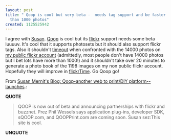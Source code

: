 ```yaml
---
layout: post
title: " Qoop is cool but very beta -  needs tag support and be faster with larger
  than 1000 photos"
created: 1125525942
---
```

<p>I agree with <a href="http://susanmernit.blogspot.com/">Susan</a>. <a href="http://www.qoop.com/">Qoop</a> is cool but its <a href="http://www.qoop.com/photobooks/flickr_user">flickr</a> support needs some beta luuuuv.  It's cool that it supports photosets but it should also support flickr tags. Also it shouldn't <a href="http://del.icio.us/url/c32716a8f8a42372394cb4f7b47a52df">timeout</a>  when confronted with the 14000 photos on <a href="http://flickr.com/photos/roland/">my public flickr account</a> (admittedly, most people don't have 14000 photos but I bet lots have more than 1000!) and it shouldn't take over 20 minutes to generate a photo book of the 1198 images on my non public flickr account. Hopefully they will improve in <a href="http://www.rolandtanglao.com/archives/2005/03/22/yahoo_buys_flickr_flickrtime_rules_for_web_20_apps">flickrTime</a>. Go Qoop go!</p>
<p>From <a href="http://susanmernit.blogspot.com/2005/08/qoop-another-web-to-printdiy-platform.html">Susan Mernit's Blog: Qoop-another web to print/DIY platform--launches</a>.:</p>
<p><b>QUOTE</b></p><blockquote>QOOP is now out of beta and announcing partnerships with flickr and buzznet.
Prez Phil Wessels says application plug-ins, developer SDK, sQOOP.com, and QOOPPrint.com are coming soon.
Susan sez:This site is cool.</blockquote><p><b>UNQUOTE</b></p>



